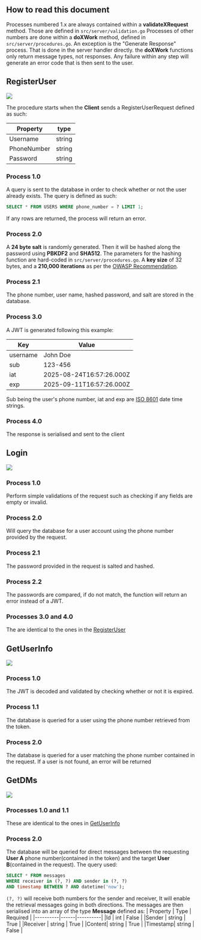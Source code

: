 ## How to read this document
Processes numbered 1.x are always contained within a **validateXRequest** method. Those are defined in `src/server/validation.go`
Processes of other numbers are done within a **doXWork** method, defined in `src/server/procedures.go`. An exception is the "Generate Response" process. That is done in the server handler directly. the **doXWork** functions only return message types, not responses.
Any failure within any step will generate an error code that is then sent to the user.

## RegisterUser
![](./assets/RegisterUserProcedure.png)

The procedure starts when the **Client** sends a RegisterUserRequest defined as such:

| **Property** | **type** |
|----------|------|
| Username| string|
|PhoneNumber| string|
|Password| string|

### **Process 1.0**
A query is sent to the database in order to check whether or not the user already exists. The query is defined as such:
``` SQL
SELECT * FROM USERS WHERE phone_number = ? LIMIT 1;
```
If any rows are returned, the process will return an error.

### **Process 2.0**
A **24 byte salt** is randomly generated. Then it will be hashed along the password using **PBKDF2** and **SHA512**. The parameters for the hashing function are hard-coded in `src/server/procedures.go`. A **key size** of 32 bytes, and a **210,000 iterations** as per the [OWASP Recommendation](https://cheatsheetseries.owasp.org/cheatsheets/Password_Storage_Cheat_Sheet.html#pbkdf2).

### **Process 2.1**
The phone number, user name, hashed password, and salt are stored in the database.

### **Process 3.0**
A JWT is generated following this example:

| **Key**  | **Value** |
|------------|-------------|
|username| John Doe |
|sub|123-456|
|iat|2025-08-24T16:57:26.000Z|
|exp|2025-09-11T16:57:26.000Z|

Sub being the user's phone number, iat and exp are [ISO 8601](https://en.wikipedia.org/wiki/ISO_8601) date time strings.

### **Process 4.0**
The response is serialised and sent to the client

## Login
![](./assets/LoginProcedure.png)

### **Process 1.0**
Perform simple validations of the request such as checking if any fields are empty or invalid.

### **Process 2.0**
Will query the database for a user account using the phone number provided by the request.

### **Process 2.1**
The password provided in the request is salted and hashed.

### **Process 2.2**
The passwords are compared, if do not match, the function will return an error instead of a JWT.

### **Processes 3.0 and 4.0**
The are identical to the ones in the [RegisterUser](#RegisterUser)

## GetUserInfo
![](./assets/GetUserInfoProcedure.png)

### **Process 1.0**
The JWT is decoded and validated by checking whether or not it is expired.

### **Process 1.1**
The database is queried for a user using the phone number retrieved from the token.

### **Process 2.0**
The database is queried for a user matching the phone number contained in the request. If a user is not found, an error will be returned


## GetDMs
![](./assets/GetDMsProcedure.png)

### **Processes 1.0 and 1.1**
These are identical to the ones in [GetUserInfo](#GetUserInfo)

### **Process 2.0**
The database will be queried for direct messages between the requesting **User A** phone number(contained in the token) and the target **User B**(contained in the request). The query used:
```sql
SELECT * FROM messages
WHERE receiver in (?, ?) AND sender in (?, ?)
AND timestamp BETWEEN ? AND datetime('now');
```
`(?, ?)` will receive both numbers for the sender and receiver, It will enable the retrieval messages going in both directions.
The messages are then serialised into an array of the type **Message** defined as:
| Property | Type | Required |
|----------|------|----------|
|Id | int | False |
|Sender | string | True |
|Receiver | string | True |
|Content| string | True |
|Timestamp| string | False |
